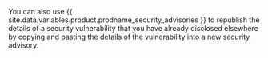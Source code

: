 You can also use {{ site.data.variables.product.prodname_security_advisories }} to republish the details of a security vulnerability that you have already disclosed elsewhere by copying and pasting the details of the vulnerability into a new security advisory.
